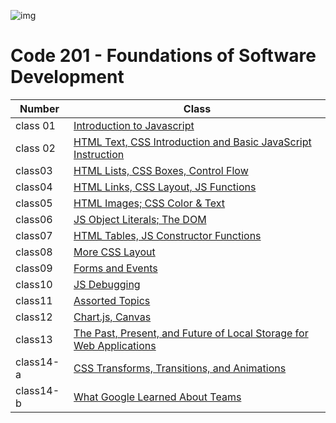 ![img](https://1.bp.blogspot.com/-6rWWn8t8ojQ/XvScU746AzI/AAAAAAAAXps/AcMBispMAREOaleECiNXgHoVM44e6cdnACK4BGAsYHg/s2000/reading%2Bnotes.png)

# Code 201 - Foundations of Software Development

| Number     |Class|
| -----------|-----------|
|class 01|[Introduction to Javascript](https://enasbatayneh.github.io/Reading-notes_201/class-01)|
|class 02|[HTML Text, CSS Introduction and Basic JavaScript Instruction](https://enasbatayneh.github.io/Reading-notes_201/class-02)|
|class03|[HTML Lists, CSS Boxes, Control Flow](https://enasbatayneh.github.io/Reading-notes_201/class03)|
|class04|[HTML Links, CSS Layout, JS Functions](https://enasbatayneh.github.io/Reading-notes_201/class04)|
|class05|[HTML Images; CSS Color & Text](https://enasbatayneh.github.io/Reading-notes_201/class05)|
|class06|[JS Object Literals; The DOM](https://enasbatayneh.github.io/Reading-notes_201/class06)|
|class07|[HTML Tables, JS Constructor Functions](https://enasbatayneh.github.io/Reading-notes_201/class07)|
|class08|[More CSS Layout](https://enasbatayneh.github.io/Reading-notes_201/class08)|
|class09|[Forms and Events](https://enasbatayneh.github.io/Reading-notes_201/class09)|
|class10|[JS Debugging](https://enasbatayneh.github.io/Reading-notes_201/class10)|
|class11|[Assorted Topics](https://enasbatayneh.github.io/Reading-notes_201/class11)|
|class12|[Chart.js, Canvas](https://enasbatayneh.github.io/Reading-notes_201/class12)|
|class13|[The Past, Present, and Future of Local Storage for Web Applications](https://enasbatayneh.github.io/Reading-notes_201/class13)|
|class14-a|[CSS Transforms, Transitions, and Animations](https://enasbatayneh.github.io/Reading-notes_201/class14-a)|
|class14-b|[What Google Learned About Teams](https://enasbatayneh.github.io/Reading-notes_201/class14-b)|
